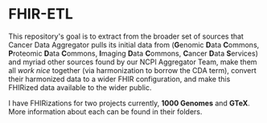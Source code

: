 # FHIR-ETL
This repository's goal is to extract from the broader set of sources that Cancer Data Aggregator pulls its initial data from (**G**enomic **D**ata **C**ommons, **P**roteomic **D**ata **C**ommons, **I**maging **D**ata **C**ommons, **C**ancer **D**ata **S**ervices) and myriad other sources found by our NCPI Aggregator Team, make them all _work nice_ together (via harmonization to borrow the CDA term), convert their harmonized data to a wider FHIR configuration, and make this FHIRized data available to the wider public.

I have FHIRizations for two projects currently, **1000 Genomes** and **GTeX**. More information about each can be found in their folders.